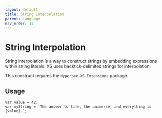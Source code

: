 ```yaml
---
layout: default
title: String Interpolation
parent: Language
nav_order: 13
---
```


# String Interpolation

String interpolation is a way to construct strings by embedding expressions within string literals. XS uses backtick-delimited strings for interpolation.

This construct requires the `Hyperbee.XS.Extensions` package.

## Usage

```
var value = 42;
var myString = `The answer to life, the universe, and everything is {value}.`;
```
